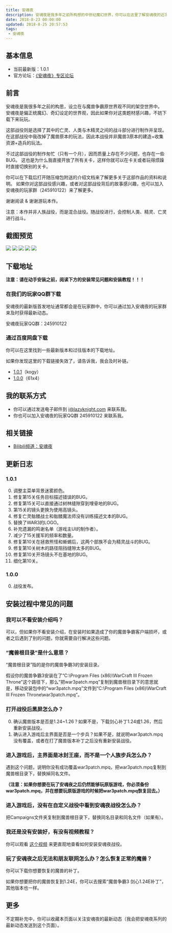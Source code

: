 ```yaml
---
title: 安魂夜
description: 安魂夜是我多年之前所构想的中世纪魔幻世界，你可以在这里了解安魂夜的近况，以及相关系列的说明。
date: 2018-8-23 00:00:00
updated: 2018-8-25 20:57:53
tags:
 - 安魂夜
---
```


## 基本信息

* 当前最新版：1.0.1
* 官方论坛：[《安魂夜》专区论坛](https://bbs.wow8.org/forum-requiem-1.html)

## 前言

安魂夜是我很多年之前的构思，设立在与魔兽争霸原世界观不同的架空世界中。
安魂夜是偏正统魔幻、奇幻设定的世界观，因此如果你对这类题材感兴趣，不妨下载下来玩玩。

这部战役则是选择了其中的亡灵、人类与木精灵之间的战斗部分进行制作并呈现。
在这部战役中我改掉了魔兽原本的玩法，因此本战役并非魔兽3原本的建造+收集资源+造兵的玩法。

不过这部战役的制作匆忙（只有一个月），因而质量上存在不少问题，也存在一些BUG。
这也是为什么我直接开放了所有关卡，这样你就可以在卡关或者玩得烦躁时直接切换别的关卡。

你可以在下载后打开随压缩包附送的介绍文档来了解更多关于这部作品的资料和说明。
如果你对这部战役感兴趣，或者对这部战役背后的故事感兴趣，也可以加入安魂夜的玩家群（245910122）来了解更多。

谢谢阅读 & 谢谢游玩本作。

注意：本作并非人族战役，而是混合战役。随战役进行，会控制人类、精灵、亡灵进行战斗。

## 截图预览

![](imgs/requiem-preview-1.jpg) ![](imgs/requiem-preview-2.jpg) ![](imgs/requiem-preview-3.jpg) ![](imgs/requiem-preview-4.jpg) ![](imgs/requiem-preview-5.jpg)

## 下载地址

<strong>注意：请在动手安装之前，阅读下方的安装常见问题和安装教程！！！</strong>

### 在我们的玩家QQ群下载

安魂夜的最新版首发地址通常都会是在玩家群中，你可以通过加入安魂夜的玩家群来及时获得最新动态。

安魂夜玩家QQ群：245910122

### 通过百度网盘下载

你可以在这里找到一些最新版本和过往版本的下载地址。

如果你发现这里的下载链接失效了，请告诉我，我会及时补链。

* [1.0.1](https://pan.baidu.com/s/153Fi9Vioh3Cq2nCNqT2gCQ)（kogy）
* [1.0.0](https://pan.baidu.com/s/1uzdbOxdfs9HOZiNPC8h0lA)（61x4）

## 我的联系方式

* 你可以通过发送电子邮件到 i@lazyknight.com 来联系我。
* 你也可以加入安魂夜的玩家QQ群 245910122 来联系我。

## 相关链接

* [Bilibili频道：安魂夜](https://space.bilibili.com/29558853/#/channel/detail?cid=48811)

## 更新日志

### 1.0.1

0. 调整主菜单背景迷雾颜色。
0. 修复第15关任务目标描述错误的BUG。
0. 修复第15关可以直接通过树林缝隙穿到埋骨地的BUG。
0. 第15关的镜头更换为使用高镜头。
0. 修复亡灵骷髅战士和骷髅魔法师没有训练描述文本的BUG。
0. 替换了WAR3的LOGO。
0. 补充遗漏的鸣谢名单（游戏主UI的制作者）。
0. 减少了15关援军的频率和数量。
0. 修复第10关在拯救熊怪和蜥蜴后，这两个部族不会为精灵战斗的BUG。
0. 修复第10关树木的路径阻挡缝隙太多的BUG。
0. 修复第10关开场镜头不在基地的BUG。
0. 细化第10关。

### 1.0.0

0. 战役发布。

## 安装过程中常见的问题

### 我可以不看安装介绍吗？

可以，但如果你不看安装介绍，在安装时如果造成了你的魔兽争霸客户端损坏，或者之后遇到了别的问题，你就需要自行解决这些问题。

### “魔兽根目录”是什么意思？

“魔兽根目录”指的是你的魔兽争霸3的安装目录。

假设你的魔兽争霸3安装在了“C:\Program Files (x86)\WarCraft III Frozen Throne”这个路径下，那么“把war3patch.mpq”复制到魔兽根目录下的意思就是，移动安装包中的“war3patch.mpq”文件到“C:\Program Files (x86)\WarCraft III Frozen Throne\war3patch.mpq”。

### 打开战役后黑屏怎么办？

0. 确认魔兽版本是否是1.24~1.26？如果不是，下载剑心补丁1.24或1.26，然后重新安装战役。
0. 确认进入游戏后主界面是否是一个步兵？如果不是，就说明war3patch.mpq没有覆盖，或者在打了魔兽版本补丁之后没有重新安装战役。

### 进入游戏后，主界面是冰封王座，而不是一个人族步兵怎么办？

遇到这个问题，说明你没有成功覆盖war3patch.mpq，把war3patch.mpq复制到魔兽根目录下，替换掉同名文件。

<strong>（注意：如果你想要在玩了安魂夜之后仍然能够玩原版游戏，你必须备份war3patch.mpq，并在想要玩原版游戏的时候把war3patch.mpq恢复回去。）</strong>

### 进入游戏后，没有在自定义战役中看到安魂夜战役怎么办？

把Campaigns文件夹复制到魔兽根目录下，替换同名目录和同名文件（如果有）。

### 我还是没有安装好，有没有视频教程？

你可以观看 <a href="https://www.bilibili.com/video/av30093660" target="_blank">这个视频</a> 来更直观地查看如何安装安魂夜战役。

### 玩了安魂夜之后无法和朋友联网怎么办？怎么恢复正常的魔兽？

你可以下载你想要恢复的魔兽的补丁。

如果你想要把你的魔兽恢复到1.24E，你可以去搜索“魔兽争霸3 剑心1.24E补丁”，其他版本也一样。

## 更多

不定期补充中，你可以收藏本页面以关注安魂夜的最新动态（我会把安魂夜系列的最新动态发送到这个页面）。

